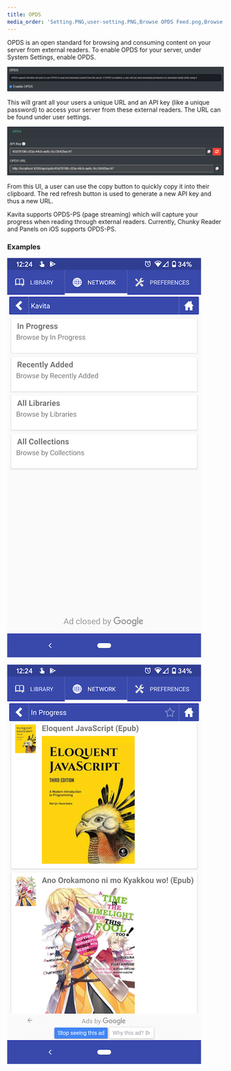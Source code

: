 ```yaml
---
title: OPDS
media_order: 'Setting.PNG,user-setting.PNG,Browse OPDS Feed.png,Browse Feed 2.png'
---
```


OPDS is an open standard for browsing and consuming content on your server from external readers. To enable OPDS for your server, under System Settings, enable OPDS.

![Setting](Setting.PNG "Setting")

This will grant all your users a unique URL and an API key (like a unique password) to access your server from these external readers. The URL can be found under user settings.

![user-setting](user-setting.PNG "user-setting")

From this UI, a user can use the copy button to quickly copy it into their clipboard. The red refresh button is used to generate a new API key and thus a new URL.

Kavita supports OPDS-PS (page streaming) which will capture your progress when reading through external readers. Currently, Chunky Reader and Panels on iOS supports OPDS-PS. 

### Examples
![Browse%20OPDS%20Feed](Browse%20OPDS%20Feed.png "Browse%20OPDS%20Feed")

![Browse%20Feed%202](Browse%20Feed%202.png "Browse%20Feed%202")